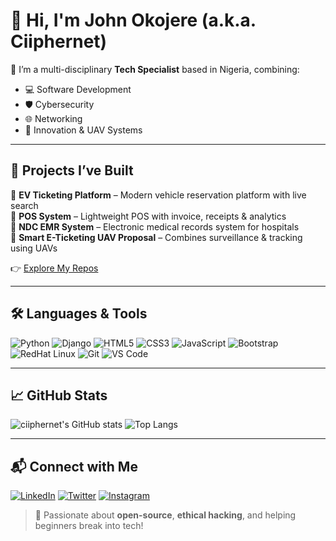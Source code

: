 # 👋 Hi, I'm John Okojere (a.k.a. Ciiphernet)

🎯 I’m a multi-disciplinary **Tech Specialist** based in Nigeria, combining:
- 💻 Software Development
- 🛡️ Cybersecurity
- 🌐 Networking
- 🚀 Innovation & UAV Systems

---

## 🚀 Projects I’ve Built

🔹 **EV Ticketing Platform** – Modern vehicle reservation platform with live search  
🔹 **POS System** – Lightweight POS with invoice, receipts & analytics  
🔹 **NDC EMR System** – Electronic medical records system for hospitals  
🔹 **Smart E-Ticketing UAV Proposal** – Combines surveillance & tracking using UAVs

👉 [Explore My Repos](https://github.com/ciiphernet?tab=repositories)

---

## 🛠️ Languages & Tools

![Python](https://img.shields.io/badge/-Python-333?style=flat&logo=python)
![Django](https://img.shields.io/badge/-Django-092E20?style=flat&logo=django)
![HTML5](https://img.shields.io/badge/-HTML5-E34F26?style=flat&logo=html5)
![CSS3](https://img.shields.io/badge/-CSS3-1572B6?style=flat&logo=css3)
![JavaScript](https://img.shields.io/badge/-JavaScript-black?style=flat&logo=javascript)
![Bootstrap](https://img.shields.io/badge/-Bootstrap-563D7C?style=flat&logo=bootstrap)
![RedHat Linux](https://img.shields.io/badge/-RedHat%20Linux-557C94?style=flat&logo=linux)
![Git](https://img.shields.io/badge/-Git-F05032?style=flat&logo=git)
![VS Code](https://img.shields.io/badge/-VS%20Code-007ACC?style=flat&logo=visual-studio-code)

---

## 📈 GitHub Stats

![ciiphernet's GitHub stats](https://github-readme-stats.vercel.app/api?username=ciiphernet&show_icons=true&theme=radical)
![Top Langs](https://github-readme-stats.vercel.app/api/top-langs/?username=ciiphernet&layout=compact&theme=radical)

---

## 📬 Connect with Me

[![LinkedIn](https://img.shields.io/badge/-LinkedIn-blue?style=flat&logo=linkedin)](https://linkedin.com/in/yourusername)
[![Twitter](https://img.shields.io/badge/-Twitter-1DA1F2?style=flat&logo=twitter)](https://twitter.com/yourusername)
[![Instagram](https://img.shields.io/badge/-Instagram-E4405F?style=flat&logo=instagram)](https://instagram.com/yourusername)

> 🔐 Passionate about **open-source**, **ethical hacking**, and helping beginners break into tech!

